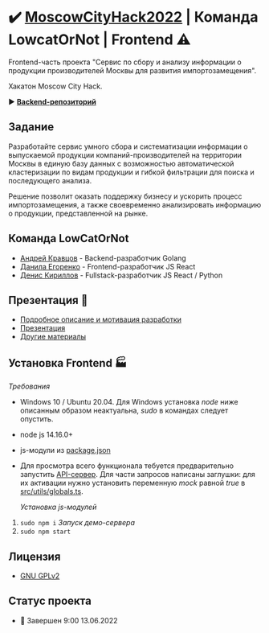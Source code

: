 # :heavy_check_mark: [MoscowCityHack2022](https://moscityhack2022.innoagency.ru/#tacks) | Команда LowcatOrNot | Frontend :warning:

Frontend-часть проекта "Сервис по сбору и анализу информации о продукции производителей Москвы для развития импортозамещения".

Хакатон Moscow City Hack.

:arrow_forward: **[Backend-репозиторий](https://gitlab.com/Denactive/mch2022-backend)**

## Задание

Разработайте сервис умного сбора и систематизации информации о выпускаемой продукции компаний-производителей на территории Москвы в единую базу данных с возможностью автоматической кластеризации по видам продукции и гибкой фильтрации для поиска и последующего анализа.

Решение позволит оказать поддержку бизнесу и ускорить процесс импортозамещения, а также своевременно анализировать информацию о продукции, представленной на рынке.

## Команда LowCatOrNot
- [Андрей Кравцов](https://t.me/Kravtandr)  - Backend-разработчик Golang
- [Данила Егоренко](https://t.me/danilaEgorenko) - Frontend-разработчик JS React
- [Денис Кириллов](https://t.me/denactive)  - Fullstack-разработчик JS React / Python

## Презентация :rocket:
- [Подробное описание и мотивация разработки](https://docs.google.com/document/d/1jLJx6QBzKzX5SyYPHv2D7Ulm1HI5HRdRo-Fp4zcTxjY/edit?usp=sharing)
- [Презентация](https://drive.google.com/drive/folders/1J9QcQiZSeBmB7OHF0ut_jUWUZ23YHFSU?usp=sharing)
- [Другие материалы](https://drive.google.com/drive/folders/1gFeC_X9jVWI9ZB3WXPcHytyVjxribGJS?usp=sharing)

## Установка Frontend :factory:
  *Требования*
- Windows 10 / Ubuntu 20.04. Для Windows установка *node* ниже описанным образом неактуальна, *sudo* в командах следует опустить.
- node js 14.16.0+
- js-модули из [package.json](./package.json)
- Для просмотра всего функционала тебуется предварительно запустить [API-сервер](https://gitlab.com/Denactive/mch2022-backend). Для части запросов написаны заглушки: для их активации нужно установить переменную *mock* равной *true* в [src/utils/globals.ts](./src/utils/globals.ts).


  *Установка js-модулей*
1. ```sudo npm i```
  *Запуск демо-сервера*
2. ```sudo npm start```

## Лицензия
- [GNU GPLv2](./LICENSE)

## Статус проекта
- :wrench: Завершен 9:00 13.06.2022
